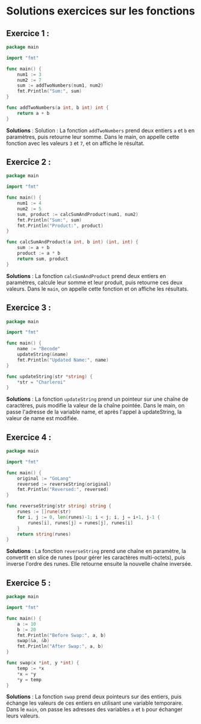 # Solutions exercices sur les fonctions

## Exercice 1 :

```go
package main

import "fmt"

func main() {
    num1 := 3
    num2 := 7
    sum := addTwoNumbers(num1, num2)
    fmt.Println("Sum:", sum)
}

func addTwoNumbers(a int, b int) int {
    return a + b
}

```

**Solutions** : Solution :
La fonction `addTwoNumbers` prend deux entiers `a` et `b` en paramètres, puis retourne leur somme. Dans le main, on appelle cette fonction avec les valeurs `3` et `7`, et on affiche le résultat.

## Exercice 2 :

```go
package main

import "fmt"

func main() {
    num1 := 4
    num2 := 5
    sum, product := calcSumAndProduct(num1, num2)
    fmt.Println("Sum:", sum)
    fmt.Println("Product:", product)
}

func calcSumAndProduct(a int, b int) (int, int) {
    sum := a + b
    product := a * b
    return sum, product
}

```
**Solutions** : La fonction `calcSumAndProduct` prend deux entiers en paramètres, calcule leur somme et leur produit, puis retourne ces deux valeurs. Dans le `main`, on appelle cette fonction et on affiche les résultats.

## Exercice 3 :

```go
package main

import "fmt"

func main() {
    name := "Becode"
    updateString(&name)
    fmt.Println("Updated Name:", name)
}

func updateString(str *string) {
    *str = "Charleroi"
}

```
**Solutions** : La fonction `updateString` prend un pointeur sur une chaîne de caractères, puis modifie la valeur de la chaîne pointée. Dans le main, on passe l'adresse de la variable name, et après l'appel à updateString, la valeur de name est modifiée.

## Exercice 4 :

```go
package main

import "fmt"

func main() {
    original := "GoLang"
    reversed := reverseString(original)
    fmt.Println("Reversed:", reversed)
}

func reverseString(str string) string {
    runes := []rune(str)
    for i, j := 0, len(runes)-1; i < j; i, j = i+1, j-1 {
        runes[i], runes[j] = runes[j], runes[i]
    }
    return string(runes)
}

```
**Solutions** : La fonction `reverseString` prend une chaîne en paramètre, la convertit en slice de runes (pour gérer les caractères multi-octets), puis inverse l'ordre des runes. Elle retourne ensuite la nouvelle chaîne inversée.

## Exercice 5 :

```go
package main

import "fmt"

func main() {
    a := 10
    b := 20
    fmt.Println("Before Swap:", a, b)
    swap(&a, &b)
    fmt.Println("After Swap:", a, b)
}

func swap(x *int, y *int) {
    temp := *x
    *x = *y
    *y = temp
}

```
**Solutions** : La fonction `swap` prend deux pointeurs sur des entiers, puis échange les valeurs de ces entiers en utilisant une variable temporaire. Dans le `main`, on passe les adresses des variables `a` et `b` pour échanger leurs valeurs.
